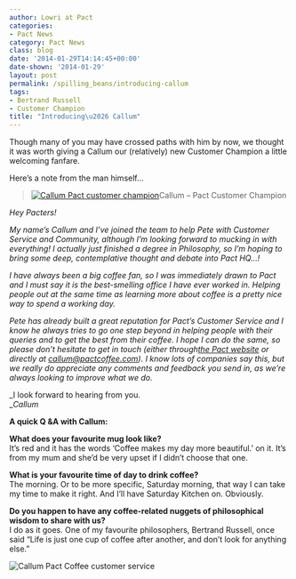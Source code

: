 ```yaml
---
author: Lowri at Pact
categories:
- Pact News
category: Pact News
class: blog
date: '2014-01-29T14:14:45+00:00'
date-shown: '2014-01-29'
layout: post
permalink: /spilling_beans/introducing-callum
tags:
- Bertrand Russell
- Customer Champion
title: "Introducing\u2026 Callum"
---
```


Though many of you may have crossed paths with him by now, we thought it was
worth giving a Callum our (relatively) new Customer Champion a little
welcoming fanfare.

Here’s a note from the man himself…

> [![Callum Pact customer
champion](http://pactcoffee.files.wordpress.com/2014/01/callum.png)](http://pactcoffee.files.wordpress.com/2014/01/callum.png)Callum
– Pact Customer Champion

_Hey Pacters!_

_My name’s Callum and I’ve joined the team to help Pete with Customer Service
and Community, although I’m looking forward to mucking in with everything! I
actually just finished a degree in Philosophy, so I’m hoping to bring some
deep, contemplative thought and debate into Pact HQ…!_

_I have always been a big coffee fan, so I was immediately drawn to Pact and I
must say it is the best-smelling office I have ever worked in. Helping people
out at the same time as learning more about coffee is a pretty nice way to
spend a working day._

_Pete has already built a great reputation for Pact’s Customer Service and I
know he always tries to go one step beyond in helping people with their
queries and to get the best from their coffee. I hope I can do the same, so
please don’t hesitate to get in touch (either through[the Pact
website](http://support.pactcoffee.com/knowledgebase) or directly at
[callum@pactcoffee.com](mailto:callum@pactcoffee.com)). I know lots of
companies say this, but we really do appreciate any comments and feedback you
send in, as we’re always looking to improve what we do._

_I look forward to hearing from you.  
__Callum_

**A quick Q &A with Callum:**

**What does your favourite mug look like?**  
It’s red and it has the words ‘Coffee makes my day more beautiful.’ on it.
It’s from my mum and she’d be very upset if I didn’t choose that one.

**What is your favourite time of day to drink coffee?**  
The morning. Or to be more specific, Saturday morning, that way I can take my
time to make it right. And I’ll have Saturday Kitchen on. Obviously.

**Do you happen to have any coffee-related nuggets of philosophical wisdom to
share with us?**  
I do as it goes. One of my favourite philosophers, Bertrand Russell, once said
“Life is just one cup of coffee after another, and don’t look for anything
else.”

![Callum Pact Coffee customer
service](http://pactcoffee.files.wordpress.com/2014/01/callum.jpg?w=545)